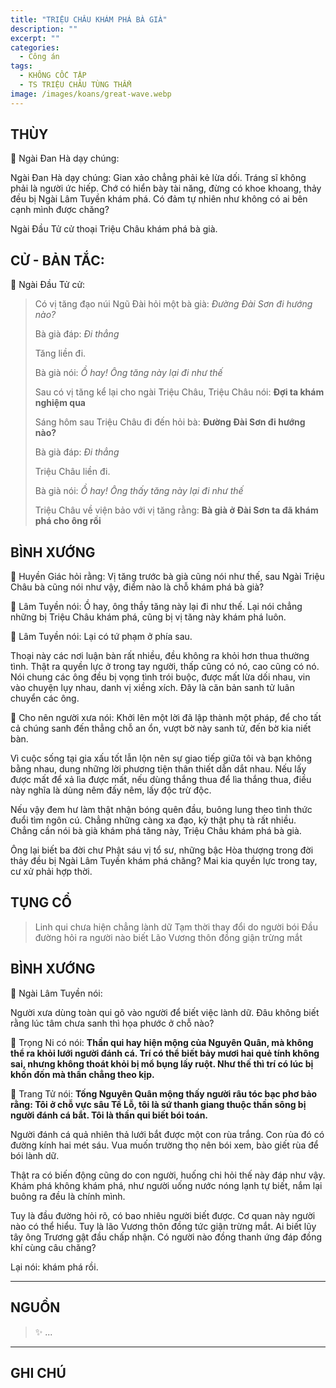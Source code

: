 ```yaml
---
title: "TRIỆU CHÂU KHÁM PHÁ BÀ GIÀ"
description: ""
excerpt: ""
categories:
  - Công án
tags:
  - KHÔNG CỐC TẬP
  - TS TRIỆU CHÂU TÙNG THẨM
image: /images/koans/great-wave.webp
---
```


## THÙY

📢 Ngài Đan Hà dạy chúng:

Ngài Đan Hà dạy chúng: Gian xảo chẳng phải kẻ lừa dối. Tráng sĩ không phải là người ức hiếp. Chớ có hiển bày tài năng, đừng có khoe khoang, thảy đều bị Ngài Lâm Tuyền khám phá. Có đảm tự nhiên như không có ai bên cạnh mình được chăng?

Ngài Đầu Tử cử thoại Triệu Châu khám phá bà già.

## CỬ - BẢN TẮC:

📢 Ngài Đầu Tử cử:

> Có vị tăng đạo núi Ngũ Đài hỏi một bà già: _Đường Đài Sơn đi hướng nào?_
> 
> Bà già đáp: _Đi thẳng_
> 
> Tăng liền đi.
>
> Bà già nói: _Ồ hay! Ông tăng này lại đi như thế_
>
> Sau có vị tăng kể lại cho ngài Triệu Châu, Triệu Châu nói: **Đợi ta khám nghiệm qua**
>
> Sáng hôm sau Triệu Châu đi đến hỏi bà: **Đường Đài Sơn đi hướng nào?**
>
> Bà già đáp: _Đi thẳng_
>
> Triệu Châu liền đi.
>
> Bà già nói: _Ồ hay! Ông thấy tăng này lại đi như thế_
>
> Triệu Châu về viện bảo với vị tăng rằng: **Bà già ở Đài Sơn ta đã khám phá cho ông rồi**

## BÌNH XƯỚNG

📢 Huyền Giác hỏi rằng: Vị tăng trước bà già cũng nói như thế, sau Ngài Triệu Châu bà cũng nói như vậy, điểm nào là chỗ khám phá bà già?

📢 Lâm Tuyền nói: Ồ hay, ông thầy tăng này lại đi như thế. Lại nói chẳng những bị Triệu Châu khám phá, cũng bị vị tăng này khám phá luôn.

📢 Lâm Tuyền nói: Lại có tứ phạm ở phía sau.

Thoại này các nơi luận bàn rất nhiều, đều không ra khỏi hơn thua thường tình. 
Thật ra quyền lực ở trong tay người, thấp cũng có nó, cao cũng có nó. Nói chung các ông đều bị vọng tình trói buộc, được mất lừa dối nhau, vin vào chuyện lụy nhau, danh vị xiềng xích. 
Đây là căn bản sanh tử luân chuyển các ông.

📢 Cho nên người xưa nói: Khởi lên một lời đã lập thành một pháp, để cho tất cả chúng sanh đến thẳng chỗ an ổn, vượt bờ này sanh tử, đến bờ kia niết bàn.

Vì cuộc sống tại gia xấu tốt lẫn lộn nên sự giao tiếp giữa tôi và bạn không bằng nhau, dung những lời phương tiện thân thiết dẫn dắt nhau. 
Nếu lấy được mất để xả lìa được mất, nếu dùng thắng thua để lìa thắng thua, điều này nghĩa là dùng nêm đấy nêm, lấy độc trừ độc.

Nếu vậy đem hư làm thật nhận bóng quên đầu, buông lung theo tình thức đuổi tìm ngôn cú. 
Chẳng những càng xa đạo, kỳ thật phụ tà rất nhiều. 
Chẳng cần nói bà già khám phá tăng này, Triệu Châu khám phá bà già.

Ông lại biết ba đời chư Phật sáu vị tổ sư, những bậc Hòa thượng trong đời thảy đều bị Ngài Lâm Tuyền khám phá chăng? Mai kia quyền lực trong tay, cư xử phải hợp thời.

## TỤNG CỔ

> Linh qui chưa hiện chẳng lành dữ
Tạm thời thay đổi do người bói
Đầu đường hỏi ra người nào biết
Lão Vương thôn đồng giận trừng mắt

## BÌNH XƯỚNG

📢 Ngài Lâm Tuyền nói: 

Người xưa dùng toàn qui gõ vào người để biết việc lành dữ. Đâu không biết rằng lúc tâm chưa sanh thì họa phước ở chỗ nào?

📢 Trọng Ni có nói: **Thần qui hay hiện mộng của Nguyên Quân, mà không thể ra khỏi lưới người đánh cá. 
Trí có thể biết bảy mươi hai quẻ tính không sai, nhưng không thoát khỏi bị mổ bụng lấy ruột. 
Như thế thì trí có lúc bị khốn đốn mà thần chẳng theo kịp.**

📢 Trang Tử nói: **Tống Nguyên Quân mộng thấy người râu tóc bạc phơ bảo rằng: Tôi ở chỗ vực sâu Tề Lỗ, tôi là sứ thanh giang thuộc thần sông bị người đánh cá bắt. 
Tôi là thần qui biết bói toán.**

Người đánh cá quả nhiên thả lưới bắt được một con rùa trắng. 
Con rùa đó có đường kính hai mét sáu. 
Vua muốn trường thọ nên bói xem, bào giết rùa để bói lành dữ.

Thật ra có biến động cũng do con người, huống chi hỏi thế này đáp như vậy. 
Khám phá không khám phá, như người uống nước nóng lạnh tự biết, nắm lại buông ra đều là chính mình.

Tuy là đầu đường hỏi rõ, có bao nhiêu người biết được.
Cơ quan này người nào có thể hiểu. Tuy là lão Vương thôn đồng tức giận trừng mắt. 
Ai biết lũy tây ông Trương gật đầu chấp nhận. 
Có người nào đồng thanh ứng đáp đồng khí cùng câu chăng?

Lại nói: khám phá rồi.

<hr class="blog-rule" />

## NGUỒN

> ✨ ...

<hr class="blog-rule" />

## GHI CHÚ

[^1]: ⭐️ <a href="/masters/zhaozhou-congshen" target="_blank">🔗 TS TRIỆU CHÂU TÙNG THẨM</a>


